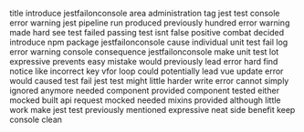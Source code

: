 title introduce jestfailonconsole area administration tag jest test console error warning jest pipeline run produced previously hundred error warning made hard see test failed passing test isnt false positive combat decided introduce npm package jestfailonconsole cause individual unit test fail log error warning console consequence jestfailonconsole make unit test lot expressive prevents easy mistake would previously lead error hard find notice like incorrect key vfor loop could potentially lead vue update error would caused test fail jest test might little harder write error cannot simply ignored anymore needed component provided component tested either mocked built api request mocked needed mixins provided although little work make jest test previously mentioned expressive neat side benefit keep console clean
